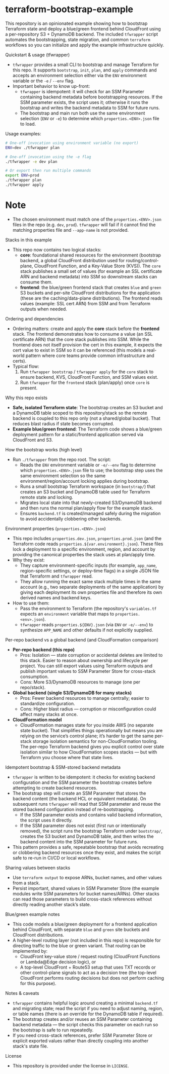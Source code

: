 # terraform-bootstrap-example

This repository is an opinionated example showing how to bootstrap Terraform state and deploy a blue/green frontend behind CloudFront using a per-repository S3 + DynamoDB backend. The included `tfwrapper` script automates the bootstrapping, state migration, and common `terraform` workflows so you can initialize and apply the example infrastructure quickly.

Quickstart & usage (tfwrapper)
- `tfwrapper` provides a small CLI to bootstrap and manage Terraform for this repo. It supports `bootstrap`, `init`, `plan`, and `apply` commands and accepts an environment selection either via the `ENV` environment variable or the `-e` / `--env` flag.
- Important behavior to know up-front:
  - `tfwrapper` is idempotent: it will check for an SSM Parameter containing backend metadata before bootstrapping resources. If the SSM parameter exists, the script uses it; otherwise it runs the bootstrap and writes the backend metadata to SSM for future runs.
  - The bootstrap and main run both use the same environment selection (`ENV` or `-e`) to determine which `properties.<ENV>.json` file to load.

Usage examples:

```bash
# One-off invocation using environment variable (no export)
ENV=dev ./tfwrapper plan

# One-off invocation using the -e flag
./tfwrapper -e dev plan

# Or export then run multiple commands
export ENV=prod
./tfwrapper plan
./tfwrapper apply
```

# Note
- The chosen environment must match one of the `properties.<ENV>.json` files in the repo (e.g. `dev`, `prod`). `tfwrapper` will fail if it cannot find the matching properties file and `--app-name` is not provided.

Stacks in this example
- This repo now contains two logical stacks:
  - **core**: foundational shared resources for the environment (bootstrap backend, a global CloudFront distribution used for routing/control-plane, CloudFront Function, and a Key-Value Store (KVS)). The `core` stack publishes a small set of values (for example an SSL certificate ARN and backend metadata) into SSM so downstream stacks can consume them.
  - **frontend**: the blue/green frontend stack that creates `blue` and `green` S3 buckets and per-site CloudFront distributions for the application (these are the caching/data-plane distributions). The frontend reads values (example: SSL cert ARN) from SSM and from Terraform outputs when needed.

Ordering and dependencies
- Ordering matters: create and apply the **core** stack before the **frontend** stack. The frontend demonstrates how to consume a value (an SSL certificate ARN) that the core stack publishes into SSM. While the frontend does not itself provision the cert in this example, it expects the cert value to exist in SSM so it can be referenced (this models a real-world pattern where core teams provide common infrastructure and certs).
- Typical flow:
  1. Run `tfwrapper bootstrap` / `tfwrapper apply` for the `core` stack to ensure backend, KVS, CloudFront Function, and SSM values exist.
  2. Run `tfwrapper` for the `frontend` stack (plan/apply) once `core` is present.

Why this repo exists
- **Safe, isolated Terraform state**: The bootstrap creates an S3 bucket and a DynamoDB table scoped to this repository/stack so the remote backend is coupled to this repo only (not a shared/global bucket). That reduces blast radius if state becomes corrupted.
- **Example blue/green frontend**: The Terraform code shows a blue/green deployment pattern for a static/frontend application served via CloudFront and S3.

How the bootstrap works (high level)
- Run `./tfwrapper` from the repo root. The script:
  - Reads the `ENV` environment variable or `-e/--env` flag to determine which `properties.<ENV>.json` file to use; the bootstrap step uses the same environment selection so the same environment/region/account locking applies during bootstrap.
  - Runs a small bootstrap Terraform workspace (in `bootstrap/`) that creates an S3 bucket and DynamoDB table used for Terraform remote state and locking.
  - Migrates local state into that newly-created S3/DynamoDB backend and then runs the normal plan/apply flow for the example stack.
  - Ensures `backend.tf` is created/managed safely during the migration to avoid accidentally clobbering other backends.

Environment properties (`properties.<ENV>.json`)
- This repo includes `properties.dev.json`, `properties.prod.json` (and the Terraform code reads `properties.${var.environment}.json`). These files lock a deployment to a specific environment, region, and account by providing the canonical properties the stack uses at plan/apply time.
- Why they exist:
  - They capture environment-specific inputs (for example, `app_name`, region-specific settings, or deploy-time flags) in a single JSON file that Terraform and `tfwrapper` read.
  - They allow running the exact same stack multiple times in the same account (e.g., two separate deployments of the same application) by giving each deployment its own properties file and therefore its own derived names and backend keys.
- How to use them:
  - Pass the environment to Terraform (the repository's `variables.tf` expects an `environment` variable that maps to `properties.<env>.json`).
  - `tfwrapper` reads `properties.${ENV}.json` (via `ENV` or `-e/--env`) to synthesize `APP_NAME` and other defaults if not explicitly supplied.

Per-repo backend vs a global backend (and CloudFormation comparison)
- **Per-repo backend (this repo)**
  - Pros: Isolation — state corruption or accidental deletes are limited to this stack. Easier to reason about ownership and lifecycle per project. You can still export values using Terraform outputs and publish important values to SSM Parameter Store for cross-stack consumption.
  - Cons: More S3/DynamoDB resources to manage (one per repo/stack).
- **Global backend (single S3/DynamoDB for many stacks)**
  - Pros: Fewer backend resources to manage centrally; easier to standardize configuration.
  - Cons: Higher blast radius — corruption or misconfiguration could affect many stacks at once.
- **CloudFormation model**
  - CloudFormation manages state for you inside AWS (no separate state bucket). That simplifies things operationally but means you are relying on the service’s control plane; it’s harder to get the same per-stack storage isolation semantics for non-CloudFormation tooling. The per-repo Terraform backend gives you explicit control over state isolation similar to how CloudFormation scopes stacks — but with Terraform you choose where that state lives.

Idempotent bootstrap & SSM-stored backend metadata
- `tfwrapper` is written to be idempotent: it checks for existing backend configuration and the SSM parameter the bootstrap creates before attempting to create backend resources.
- The bootstrap step will create an SSM Parameter that stores the backend content (the backend HCL or equivalent metadata). On subsequent runs `tfwrapper` will read that SSM parameter and reuse the stored backend configuration instead of re-bootstrapping.
  - If the SSM parameter exists and contains valid backend information, the script uses it directly.
  - If the SSM parameter does not exist (first run or intentionally removed), the script runs the bootstrap Terraform under `bootstrap/`, creates the S3 bucket and DynamoDB table, and then writes the backend content into the SSM parameter for future runs.
- This pattern provides a safe, repeatable bootstrap that avoids recreating or clobbering backend resources once they exist, and makes the script safe to re-run in CI/CD or local workflows.

Sharing values between stacks
- Use `terraform output` to expose ARNs, bucket names, and other values from a stack.
- Persist important, shared values in SSM Parameter Store (the example modules write SSM parameters for bucket names/ARNs). Other stacks can read those parameters to build cross-stack references without directly reading another stack’s state.

Blue/green example notes
- This code models a blue/green deployment for a frontend application behind CloudFront, with separate `blue` and `green` site buckets and CloudFront distributions.
- A higher-level routing layer (not included in this repo) is responsible for directing traffic to the blue or green variant. That routing can be implemented by:
  - CloudFront key-value store / request routing (CloudFront Functions or Lambda@Edge decision logic), or
  - A top-level CloudFront + Route53 setup that uses TXT records or other control-plane signals to act as a decision tree (the top-level CloudFront performs routing decisions but does not perform caching for this purpose).

Notes & caveats
- `tfwrapper` contains helpful logic around creating a minimal `backend.tf` and migrating state; read the script if you need to adjust naming, region, or table names (there is an override for the DynamoDB table if required).
- The bootstrap creates and/or reuses an SSM Parameter containing backend metadata — the script checks this parameter on each run so the bootstrap is safe to run repeatedly.
- If you need cross-stack references, prefer SSM Parameter Store or explicit exported values rather than directly coupling into another stack's state file.

License
- This repository is provided under the license in `LICENSE`.
